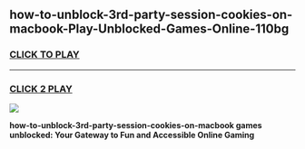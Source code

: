 
## how-to-unblock-3rd-party-session-cookies-on-macbook-Play-Unblocked-Games-Online-110bg
<h3>
<a href="https://premium76.site?title=how-to-unblock-3rd-party-session-cookies-on-macbook&ref=25A">CLICK TO PLAY</a></h3>
<hr>

<h3>
<a href="https://premium76.site?title=how-to-unblock-3rd-party-session-cookies-on-macbook&ref=25A">CLICK 2 PLAY</a>
  
</h3>

<a href="https://premium76.site?title=how-to-unblock-3rd-party-session-cookies-on-macbook&ref=25A"><img src="https://clearcache.store/games.png"></a>


**how-to-unblock-3rd-party-session-cookies-on-macbook games unblocked: Your Gateway to Fun and Accessible Online Gaming**
